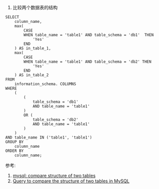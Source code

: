 1. 比较两个数据表的结构

```
SELECT
	column_name,
	max(
		CASE
		WHEN table_name = 'table1' AND table_schema = 'db1'  THEN
			'Yes'
		END
	) AS in_table_1,
	max(
		CASE
		WHEN table_name = 'table1' AND table_schema = 'db2' THEN
			'Yes'
		END
	) AS in_table_2
FROM
	information_schema. COLUMNS
WHERE
	(
		(
			table_schema = 'db1'
			AND table_name = 'table1'
		)
		OR (
			table_schema = 'db2'
			AND table_name = 'table1'
		)
	)
AND table_name IN ('table1', 'table1')
GROUP BY
	column_name
ORDER BY
	column_name;
```

参考:
1. [mysql: compare structure of two tables](https://stackoverflow.com/a/5470376/5840474)
2. [Query to compare the structure of two tables in MySQL](https://dba.stackexchange.com/a/75651)